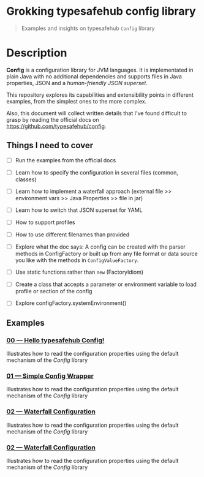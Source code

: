 # Grokking typesafehub config library
> Examples and insights on typesafehub `Config` library

# Description
**Config** is a configuration library for JVM languages. It is implementated in plain Java with no additional dependencies and supports files in Java properties, JSON and a *human-friendly JSON superset*.

This repository explores its capabilities and extensibility points in different examples, from the simplest ones to the more complex.

Also, this document will collect written details that I've found difficult to grasp by reading the official docs on https://github.com/typesafehub/config.




## Things I need to cover
- [ ] Run the examples from the official docs
- [ ] Learn how to specify the configuration in several files (common, classes)
- [ ] Learn how to implement a waterfall approach (external file >> environment vars >> Java Properties >> file in jar)
- [ ] Learn how to switch that JSON superset for YAML 
- [ ] How to support profiles
- [ ] How to use different filenames than provided
- [ ] Explore what the doc says: A config can be created with the parser methods in ConfigFactory or built up from any file format or data source you like with the methods in `ConfigValueFactory`.
- [ ] Use static functions rather than `new` (FactoryIdiom)
- [ ] Create a class that accepts a parameter or environment variable to load profile or section of the config
- [ ] Explore configFactory.systemEnvironment()


## Examples

### [00 &mdash; Hello typesafehub Config!](./00-hello-typesafehub-config/)
Illustrates how to read the configuration properties using the default mechanism of the *Config* library

### [01 &mdash; Simple Config Wrapper](./01-simple-config-wrapper/)
Illustrates how to read the configuration properties using the default mechanism of the *Config* library

### [02 &mdash; Waterfall Configuration](./02-config-waterfall/)
Illustrates how to read the configuration properties using the default mechanism of the *Config* library

### [02 &mdash; Waterfall Configuration](./02-config-waterfall/)
Illustrates how to read the configuration properties using the default mechanism of the *Config* library

